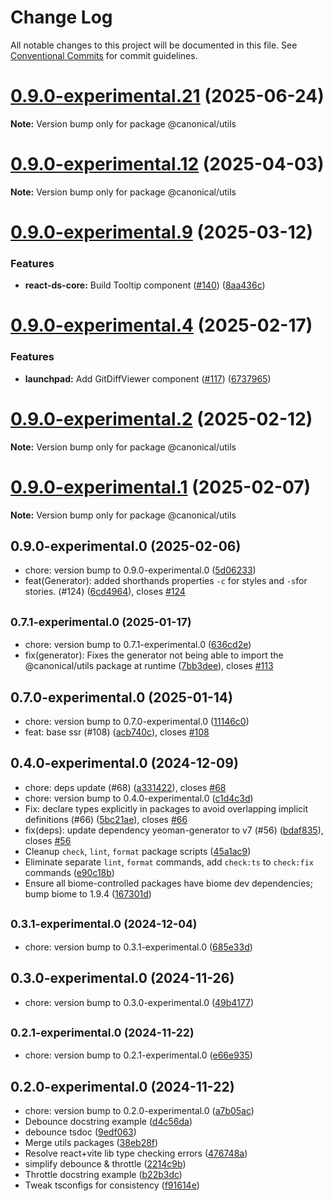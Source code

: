 # Change Log

All notable changes to this project will be documented in this file.
See [Conventional Commits](https://conventionalcommits.org) for commit guidelines.

# [0.9.0-experimental.21](https://github.com/canonical/ds25/compare/v0.9.0-experimental.20...v0.9.0-experimental.21) (2025-06-24)

**Note:** Version bump only for package @canonical/utils





# [0.9.0-experimental.12](https://github.com/canonical/ds25/compare/v0.9.0-experimental.11...v0.9.0-experimental.12) (2025-04-03)

**Note:** Version bump only for package @canonical/utils





# [0.9.0-experimental.9](https://github.com/canonical/ds25/compare/v0.9.0-experimental.8...v0.9.0-experimental.9) (2025-03-12)


### Features

* **react-ds-core:** Build Tooltip component ([#140](https://github.com/canonical/ds25/issues/140)) ([8aa436c](https://github.com/canonical/ds25/commit/8aa436cd84a3373b5ae36bbc9ec22ddaf5d3daea))





# [0.9.0-experimental.4](https://github.com/canonical/ds25/compare/v0.9.0-experimental.3...v0.9.0-experimental.4) (2025-02-17)


### Features

* **launchpad:** Add GitDiffViewer component ([#117](https://github.com/canonical/ds25/issues/117)) ([6737965](https://github.com/canonical/ds25/commit/6737965a21fa3b9c78be30e6f1d22ebb003e1f9a))





# [0.9.0-experimental.2](https://github.com/canonical/ds25/compare/v0.9.0-experimental.1...v0.9.0-experimental.2) (2025-02-12)

**Note:** Version bump only for package @canonical/utils





# [0.9.0-experimental.1](https://github.com/canonical/ds25/compare/v0.9.0-experimental.0...v0.9.0-experimental.1) (2025-02-07)

**Note:** Version bump only for package @canonical/utils





## 0.9.0-experimental.0 (2025-02-06)

* chore: version bump to 0.9.0-experimental.0 ([5d06233](https://github.com/canonical/ds25/commit/5d06233))
* feat(Generator): added shorthands properties `-c` for styles and `-s`for stories. (#124) ([6cd4964](https://github.com/canonical/ds25/commit/6cd4964)), closes [#124](https://github.com/canonical/ds25/issues/124)



## <small>0.7.1-experimental.0 (2025-01-17)</small>

* chore: version bump to 0.7.1-experimental.0 ([636cd2e](https://github.com/canonical/ds25/commit/636cd2e))
* fix(generator): Fixes the generator not being able to import the @canonical/utils package at runtime ([7bb3dee](https://github.com/canonical/ds25/commit/7bb3dee)), closes [#113](https://github.com/canonical/ds25/issues/113)



## 0.7.0-experimental.0 (2025-01-14)

* chore: version bump to 0.7.0-experimental.0 ([11146c0](https://github.com/canonical/ds25/commit/11146c0))
* feat: base ssr (#108) ([acb740c](https://github.com/canonical/ds25/commit/acb740c)), closes [#108](https://github.com/canonical/ds25/issues/108)



## 0.4.0-experimental.0 (2024-12-09)

* chore: deps update (#68) ([a331422](https://github.com/canonical/ds25/commit/a331422)), closes [#68](https://github.com/canonical/ds25/issues/68)
* chore: version bump to 0.4.0-experimental.0 ([c1d4c3d](https://github.com/canonical/ds25/commit/c1d4c3d))
* Fix: declare types explicitly in packages to avoid overlapping implicit definitions (#66) ([5bc21ae](https://github.com/canonical/ds25/commit/5bc21ae)), closes [#66](https://github.com/canonical/ds25/issues/66)
* fix(deps): update dependency yeoman-generator to v7 (#56) ([bdaf835](https://github.com/canonical/ds25/commit/bdaf835)), closes [#56](https://github.com/canonical/ds25/issues/56)
* Cleanup `check`, `lint`, `format` package scripts ([45a1ac9](https://github.com/canonical/ds25/commit/45a1ac9))
* Eliminate separate `lint`, `format` commands, add `check:ts` to `check:fix` commands ([e90c18b](https://github.com/canonical/ds25/commit/e90c18b))
* Ensure all biome-controlled packages have biome dev dependencies; bump biome to 1.9.4 ([167301d](https://github.com/canonical/ds25/commit/167301d))



## <small>0.3.1-experimental.0 (2024-12-04)</small>

* chore: version bump to 0.3.1-experimental.0 ([685e33d](https://github.com/canonical/ds25/commit/685e33d))



## 0.3.0-experimental.0 (2024-11-26)

* chore: version bump to 0.3.0-experimental.0 ([49b4177](https://github.com/canonical/ds25/commit/49b4177))



## <small>0.2.1-experimental.0 (2024-11-22)</small>

* chore: version bump to 0.2.1-experimental.0 ([e66e935](https://github.com/canonical/ds25/commit/e66e935))



## 0.2.0-experimental.0 (2024-11-22)

* chore: version bump to 0.2.0-experimental.0 ([a7b05ac](https://github.com/canonical/ds25/commit/a7b05ac))
* Debounce docstring example ([d4c56da](https://github.com/canonical/ds25/commit/d4c56da))
* debounce tsdoc ([9edf063](https://github.com/canonical/ds25/commit/9edf063))
* Merge utils packages ([38eb28f](https://github.com/canonical/ds25/commit/38eb28f))
* Resolve react+vite lib type checking errors ([476748a](https://github.com/canonical/ds25/commit/476748a))
* simplify debounce & throttle ([2214c9b](https://github.com/canonical/ds25/commit/2214c9b))
* Throttle docstring example ([b22b3dc](https://github.com/canonical/ds25/commit/b22b3dc))
* Tweak tsconfigs for consistency ([f91614e](https://github.com/canonical/ds25/commit/f91614e))
